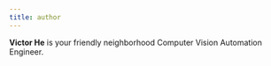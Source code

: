 ```yaml
---
title: author
---
```


**Victor He** is your friendly neighborhood Computer Vision Automation Engineer.

